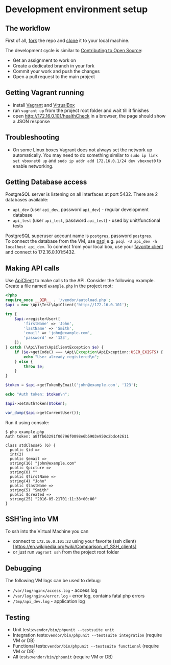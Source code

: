 # Development environment setup
## The workflow
First of all, [fork](https://help.github.com/articles/fork-a-repo/) the repo and [clone](https://help.github.com/articles/cloning-a-repository/) it to your local machine. 

The development cycle is similar to [Contributing to Open Source]( https://guides.github.com/activities/contributing-to-open-source/):
* Get an assignment to work on
* Create a dedicated branch in your fork
* Commit your work and push the changes
* Open a pull request to the main project 

## Getting Vagrant running
* install [Vagrant](https://www.vagrantup.com/) and [VitrualBox](https://www.virtualbox.org)
* run `vagrant up` from the project root folder and wait till it finishes
* open http://172.16.0.101/healthCheck in a browser, the page should show a JSON response

## Troubleshooting
* On some Linux boxes Vagrant does not always set the network up automatically. You may need to do something similar to `sudo ip link set vboxnet0 up` and `sudo ip addr add 172.16.0.1/24 dev vboxnet0` to enable networking.

## Getting Database access
PostgreSQL server is listening on all interfaces at port 5432. There are 2 databases available:

* `api_dev` (user `api_dev`, password `api_dev`) - regular development database
* `api_test` (user `api_test`, password `api_test`) - used by unit/functional tests

PostgreSQL superuser account name is `postgres`, password `postgres`.  
To connect the database from the VM, use [psql](http://www.postgresql.org/docs/current/static/app-psql.html) 
e.g. `psql -U api_dev -h localhost api_dev`. To connect from your local box, use your [favorite client](https://wiki.postgresql.org/wiki/Community_Guide_to_PostgreSQL_GUI_Tools) and connect to 172.16.0.101:5432.

## Making API calls
Use [ApiClient](../src/Test/ApiClient.php) to make calls to the API. Consider the following example.
Create a file named `example.php` in the project root:

```php
<?php
require_once __DIR__ . '/vendor/autoload.php';
$api = new \Api\Test\ApiClient('http://172.16.0.101');

try {
    $api->registerUser([
        'firstName' => 'John',
        'lastName' => 'Smith',
        'email' => 'john@example.com',
        'password' => '123',
    ]);
} catch (\Api\Test\ApiClientException $e) {
    if ($e->getCode() === \Api\Exception\ApiException::USER_EXISTS) {
        echo "User already registered\n";
    } else {
        throw $e;
    }
}

$token = $api->getTokenByEmail('john@example.com', '123');

echo "Auth token: $token\n";

$api->setAuthToken($token);

var_dump($api->getCurrentUser());
```

Run it using console:

```
$ php example.php 
Auth token: a8ffb63291f06796f0098e6b5903e950c2bdc42611

class stdClass#5 (6) {
  public $id =>
  int(2)
  public $email =>
  string(16) "john@example.com"
  public $picture =>
  string(0) ""
  public $firstName =>
  string(4) "John"
  public $lastName =>
  string(5) "Smith"
  public $created =>
  string(25) "2016-05-21T01:11:38+00:00"
}
```

## SSH'ing into VM
To ssh into the Virtual Machine you can 
* connect to `172.16.0.101:22` using your favorite (ssh client)[https://en.wikipedia.org/wiki/Comparison_of_SSH_clients]
* or just run `vagrant ssh` from the project root folder

## Debugging
The following VM logs can be used to debug:
* `/var/log/nginx/access.log` - access log
* `/var/log/nginx/error.log` - error log, contains fatal php errors
* `/tmp/api_dev.log` - application log

## Testing

* Unit tests:`vendor/bin/phpunit --testsuite unit`
* Integration tests:`vendor/bin/phpunit --testsuite integration` (require VM or DB)
* Functional tests:`vendor/bin/phpunit --testsuite functional` (require VM or DB)
* All tests:`vendor/bin/phpunit` (require VM or DB)
